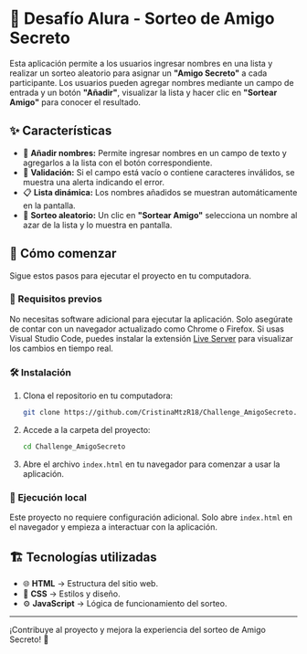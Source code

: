 # 🎉 Desafío Alura - Sorteo de Amigo Secreto  

Esta aplicación permite a los usuarios ingresar nombres en una lista y realizar un sorteo aleatorio para asignar un **"Amigo Secreto"** a cada participante. Los usuarios pueden agregar nombres mediante un campo de entrada y un botón **"Añadir"**, visualizar la lista y hacer clic en **"Sortear Amigo"** para conocer el resultado.  

## ✨ Características  

- 📝 **Añadir nombres:** Permite ingresar nombres en un campo de texto y agregarlos a la lista con el botón correspondiente.  
- 🚨 **Validación:** Si el campo está vacío o contiene caracteres inválidos, se muestra una alerta indicando el error.  
- 📋 **Lista dinámica:** Los nombres añadidos se muestran automáticamente en la pantalla.  
- 🎲 **Sorteo aleatorio:** Un clic en **"Sortear Amigo"** selecciona un nombre al azar de la lista y lo muestra en pantalla.  

## 🚀 Cómo comenzar  

Sigue estos pasos para ejecutar el proyecto en tu computadora.  

### 📌 Requisitos previos  

No necesitas software adicional para ejecutar la aplicación. Solo asegúrate de contar con un navegador actualizado como Chrome o Firefox. Si usas Visual Studio Code, puedes instalar la extensión [Live Server](https://marketplace.visualstudio.com/items?itemName=ritwickdey.LiveServer) para visualizar los cambios en tiempo real.  

### 🛠 Instalación  

1. Clona el repositorio en tu computadora:  
   ```bash
   git clone https://github.com/CristinaMtzR18/Challenge_AmigoSecreto.git
   ```
2. Accede a la carpeta del proyecto:  
   ```bash
   cd Challenge_AmigoSecreto
   ```
3. Abre el archivo `index.html` en tu navegador para comenzar a usar la aplicación.  

### 📌 Ejecución local  

Este proyecto no requiere configuración adicional. Solo abre `index.html` en el navegador y empieza a interactuar con la aplicación.  

## 🏗 Tecnologías utilizadas  

- 🌐 **HTML** → Estructura del sitio web.  
- 🎨 **CSS** → Estilos y diseño.  
- ⚙️ **JavaScript** → Lógica de funcionamiento del sorteo.  

---

¡Contribuye al proyecto y mejora la experiencia del sorteo de Amigo Secreto! 🎉

